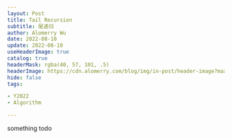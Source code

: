 ```yaml
---
layout: Post
title: Tail Recursion
subtitle: 尾递归
author: Alomerry Wu
date: 2022-08-10
update: 2022-08-10
useHeaderImage: true
catalog: true
headerMask: rgba(40, 57, 101, .5)
headerImage: https://cdn.alomerry.com/blog/img/in-post/header-image?max=59
hide: false
tags:

- Y2022
- Algorithm

---
```


something todo